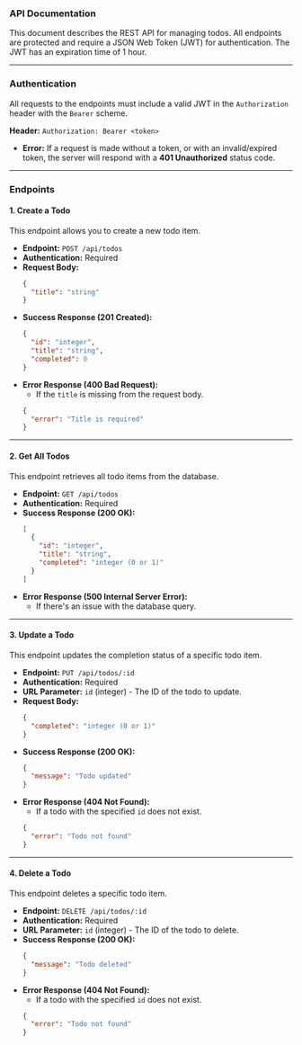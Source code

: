 ### API Documentation

This document describes the REST API for managing todos. All endpoints are protected and require a JSON Web Token (JWT) for authentication. The JWT has an expiration time of 1 hour.

***

### Authentication

All requests to the endpoints must include a valid JWT in the `Authorization` header with the `Bearer` scheme.

**Header:** `Authorization: Bearer <token>`

* **Error:** If a request is made without a token, or with an invalid/expired token, the server will respond with a **401 Unauthorized** status code.

***

### Endpoints

#### 1. Create a Todo

This endpoint allows you to create a new todo item.

* **Endpoint:** `POST /api/todos`
* **Authentication:** Required
* **Request Body:**
    ```json
    {
      "title": "string"
    }
    ```
* **Success Response (201 Created):**
    ```json
    {
      "id": "integer",
      "title": "string",
      "completed": 0
    }
    ```
* **Error Response (400 Bad Request):**
    * If the `title` is missing from the request body.
    ```json
    {
      "error": "Title is required"
    }
    ```

***

#### 2. Get All Todos

This endpoint retrieves all todo items from the database.

* **Endpoint:** `GET /api/todos`
* **Authentication:** Required
* **Success Response (200 OK):**
    ```json
    [
      {
        "id": "integer",
        "title": "string",
        "completed": "integer (0 or 1)"
      }
    ]
    ```
* **Error Response (500 Internal Server Error):**
    * If there's an issue with the database query.

***

#### 3. Update a Todo

This endpoint updates the completion status of a specific todo item.

* **Endpoint:** `PUT /api/todos/:id`
* **Authentication:** Required
* **URL Parameter:** `id` (integer) - The ID of the todo to update.
* **Request Body:**
    ```json
    {
      "completed": "integer (0 or 1)"
    }
    ```
* **Success Response (200 OK):**
    ```json
    {
      "message": "Todo updated"
    }
    ```
* **Error Response (404 Not Found):**
    * If a todo with the specified `id` does not exist.
    ```json
    {
      "error": "Todo not found"
    }
    ```

***

#### 4. Delete a Todo

This endpoint deletes a specific todo item.

* **Endpoint:** `DELETE /api/todos/:id`
* **Authentication:** Required
* **URL Parameter:** `id` (integer) - The ID of the todo to delete.
* **Success Response (200 OK):**
    ```json
    {
      "message": "Todo deleted"
    }
    ```
* **Error Response (404 Not Found):**
    * If a todo with the specified `id` does not exist.
    ```json
    {
      "error": "Todo not found"
    }
    ```


